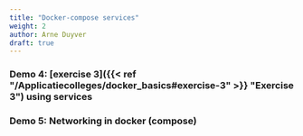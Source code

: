 ```yaml
---
title: "Docker-compose services"
weight: 2
author: Arne Duyver
draft: true
---
```


### Demo 4: [exercise 3]({{< ref "/Applicatiecolleges/docker_basics#exercise-3" >}} "Exercise 3") using services

### Demo 5: Networking in docker (compose)




